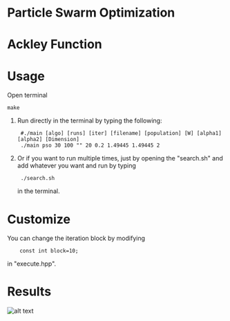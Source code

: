 # Particle Swarm Optimization



# Ackley Function



# Usage

Open terminal

    make
    
1. Run directly in the terminal by typing the following:

        #./main [algo] [runs] [iter] [filename] [population] [W] [alpha1] [alpha2] [Dimension]
        ./main pso 30 100 "" 20 0.2 1.49445 1.49445 2
    
2. Or if you want to run multiple times, just by opening the "search.sh" and add whatever you want and run by typing


        ./search.sh
    in the terminal.
    
# Customize

You can change the iteration block by modifying 

        const int block=10;
in "execute.hpp".

# Results

![alt text]()


